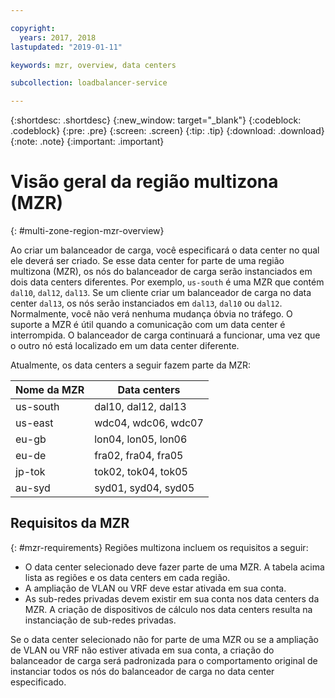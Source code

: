 ```yaml
---

copyright:
  years: 2017, 2018
lastupdated: "2019-01-11"

keywords: mzr, overview, data centers

subcollection: loadbalancer-service

---
```


{:shortdesc: .shortdesc}
{:new_window: target="_blank"}
{:codeblock: .codeblock}
{:pre: .pre}
{:screen: .screen}
{:tip: .tip}
{:download: .download}
{:note: .note}
{:important: .important}

# Visão geral da região multizona (MZR)
{: #multi-zone-region-mzr-overview}

Ao criar um balanceador de carga, você especificará o data center no qual ele deverá ser criado. Se esse data center for parte de uma região multizona (MZR), os nós do balanceador de carga serão instanciados em dois data centers diferentes. Por exemplo, `us-south` é uma MZR que contém `dal10`, `dal12`, `dal13`. Se um cliente criar um balanceador de carga no data center `dal13`, os nós serão instanciados em `dal13`, `dal10` ou `dal12`. Normalmente, você não verá nenhuma mudança óbvia no tráfego. O suporte a MZR é útil quando a comunicação com um data center é interrompida. O balanceador de carga continuará a funcionar, uma vez que o outro nó está localizado em um data center diferente.

Atualmente, os data centers a seguir fazem parte da MZR:

| Nome da MZR | Data centers |
| ---------|--------------|
| us-south | dal10, dal12, dal13 |
| us-east | wdc04, wdc06, wdc07 |
| eu-gb | lon04, lon05, lon06 |
| eu-de | fra02, fra04, fra05 |
| jp-tok | tok02, tok04, tok05 |
| au-syd | syd01, syd04, syd05 |


## Requisitos da MZR
{: #mzr-requirements}
Regiões multizona incluem os requisitos a seguir:
* O data center selecionado deve fazer parte de uma MZR. A tabela acima lista as regiões e os data centers em cada região.
* A ampliação de VLAN ou VRF deve estar ativada em sua conta.
* As sub-redes privadas devem existir em sua conta nos data centers da MZR. A criação de dispositivos de cálculo nos data centers resulta na instanciação de sub-redes privadas.

Se o data center selecionado não for parte de uma MZR ou se a ampliação de VLAN ou VRF não
estiver ativada em sua conta, a criação do balanceador de carga será padronizada para o comportamento
original de instanciar todos os nós do balanceador de carga no data center especificado.
